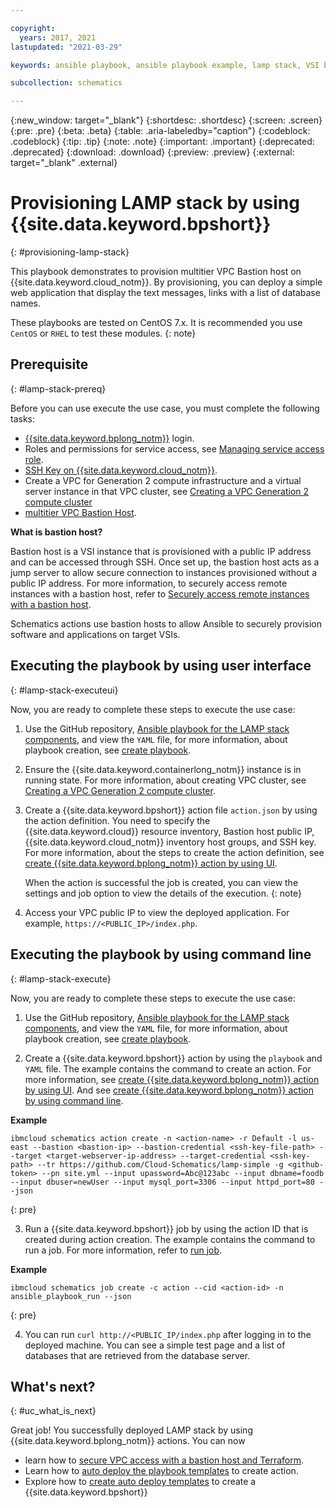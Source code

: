 ```yaml
---

copyright:
  years: 2017, 2021
lastupdated: "2021-03-29"

keywords: ansible playbook, ansible playbook example, lamp stack, VSI by using Ansible,

subcollection: schematics

---
```


{:new_window: target="_blank"}
{:shortdesc: .shortdesc}
{:screen: .screen}
{:pre: .pre}
{:beta: .beta}
{:table: .aria-labeledby="caption"} 
{:codeblock: .codeblock}
{:tip: .tip}
{:note: .note}
{:important: .important}
{:deprecated: .deprecated}
{:download: .download}
{:preview: .preview}
{:external: target="_blank" .external}


# Provisioning LAMP stack by using {{site.data.keyword.bpshort}} 
{: #provisioning-lamp-stack}


 This playbook demonstrates to provision multitier VPC Bastion host on {{site.data.keyword.cloud_notm}}. By provisioning, you can deploy a simple web application that display the text messages, links with a list of database names.  

These playbooks are tested on CentOS 7.x. It is recommended you use `CentOS` or `RHEL` to test these modules. 
{: note}

## Prerequisite
{: #lamp-stack-prereq}

Before you can use execute the use case, you must complete the following tasks:

- [{{site.data.keyword.bplong_notm}}](https://cloud.ibm.com/schematics) login.
- Roles and permissions for service access, see [Managing service access role](/docs/app-configuration?topic=app-configuration-ac-service-access-management).
- [SSH Key on {{site.data.keyword.cloud_notm}}](/docs/ssh-keys?topic=ssh-keys-adding-an-ssh-key).
- Create a VPC for Generation 2 compute infrastructure and a virtual server instance in that VPC cluster, see [Creating a VPC Generation 2 compute cluster](/docs/containers?topic=containers-getting-started#vpc-gen2-gs)
- [multitier VPC Bastion Host](https://github.com/Cloud-Schematics/multitier-vpc-bastion-host).

**What is bastion host?**

Bastion host is a VSI instance that is provisioned with a public IP address and can be accessed through SSH. Once set up, the bastion host acts as a jump server to allow secure connection to instances provisioned without a public IP address. For more information, to securely access remote instances with a bastion host, refer to [Securely access remote instances with a bastion host](/docs/solution-tutorials?topic=solution-tutorials-vpc-secure-management-bastion-server).

Schematics actions use bastion hosts to allow Ansible to securely provision software and applications on target VSIs.

## Executing the playbook by using user interface
{: #lamp-stack-executeui}

Now, you are ready to complete these steps to execute the use case: 

1. Use the GitHub repository, [Ansible playbook for the LAMP stack components](https://github.com/Cloud-Schematics/lamp-simple), and view the `YAML` file, for more information, about playbook creation, see [create playbook](/docs/schematics?topic=schematics-create-playbooks).

2. Ensure the {{site.data.keyword.containerlong_notm}} instance is in running state. For more information,  about creating VPC cluster, see [Creating a VPC Generation 2 compute cluster](/docs/containers?topic=containers-getting-started#vpc-gen2-gs).

3. Create a {{site.data.keyword.bpshort}} action file `action.json` by using the action definition. You need to specify the {{site.data.keyword.cloud}} resource inventory, Bastion host public IP, {{site.data.keyword.cloud_notm}} inventory host groups, and SSH key. For more information, about the steps to create the action definition, see [create {{site.data.keyword.bplong_notm}} action by using UI](/docs/schematics?topic=schematics-action-setup#create-action).

   When the action is successful the job is created, you can view the settings and job option to view the  details of the execution.
  {: note}

4. Access your VPC public IP to view the deployed application. For example, `https://<PUBLIC_IP>/index.php`.

## Executing the playbook by using command line
{: #lamp-stack-execute}

Now, you are ready to complete these steps to execute the use case:

1. Use the GitHub repository, [Ansible playbook for the LAMP stack components](https://github.com/Cloud-Schematics/lamp-simple), and view the `YAML` file, for more information, about playbook creation, see  [create playbook](/docs/schematics?topic=schematics-create-playbooks). 

2. Create a {{site.data.keyword.bpshort}} action by using the `playbook` and `YAML` file. The example contains the command to create an action. For more information, see [create {{site.data.keyword.bplong_notm}} action by using UI](/docs/schematics?topic=schematics-action-setup#create-action). And see [create {{site.data.keyword.bplong_notm}} action by using command line](/docs/schematics?topic=schematics-schematics-cli-reference#schematics-create-action).

  **Example**

  ```
  ibmcloud schematics action create -n <action-name> -r Default -l us-east --bastion <bastion-ip> --bastion-credential <ssh-key-file-path> --target <target-webserver-ip-address> --target-credential <ssh-key-path> --tr https://github.com/Cloud-Schematics/lamp-simple -g <github-token> --pn site.yml --input upassword=Abc@123abc --input dbname=foodb --input dbuser=newUser --input mysql_port=3306 --input httpd_port=80 --json
  ```
  {: pre}

3. Run a {{site.data.keyword.bpshort}} job by using the action ID that is created during action creation. The example contains the command to run a job. For more information, refer to [run job](/docs/schematics?topic=schematics-schematics-cli-reference#schematics-create-job).

 **Example**

  ```
 ibmcloud schematics job create -c action --cid <action-id> -n ansible_playbook_run --json
  ```
  {: pre}

4. You can run `curl http://<PUBLIC_IP/index.php` after logging in to the deployed machine. You can see a simple test page and a list of databases that are retrieved from the database server.

## What's next?
{: #uc_what_is_next}

Great job! You successfully deployed LAMP stack by using {{site.data.keyword.bplong_notm}} actions. You can now 
- learn how to [secure VPC access with a bastion host and Terraform](https://developer.ibm.com/articles/secure-vpc-access-with-a-bastion-host-and-terraform/).
- Learn how to [auto deploy the playbook templates](/docs/schematics?topic=schematics-sample_actiontemplates) to create action.
- Explore how to [create auto deploy templates](/docs/schematics?topic=schematics-auto-deploy-url) to create a {{site.data.keyword.bpshort}} 


